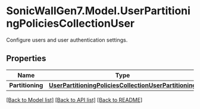 # SonicWallGen7.Model.UserPartitioningPoliciesCollectionUser
Configure users and user authentication settings.

## Properties

Name | Type | Description | Notes
------------ | ------------- | ------------- | -------------
**Partitioning** | [**UserPartitioningPoliciesCollectionUserPartitioning**](UserPartitioningPoliciesCollectionUserPartitioning.md) |  | [optional] 

[[Back to Model list]](../README.md#documentation-for-models) [[Back to API list]](../README.md#documentation-for-api-endpoints) [[Back to README]](../README.md)

